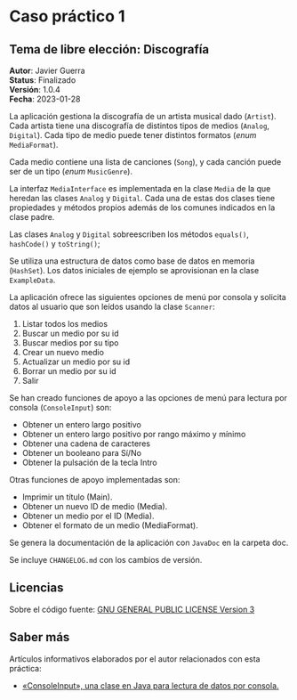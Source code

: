 Caso práctico 1
===============

Tema de libre elección: Discografía
-----------------------------------

__Autor__: Javier Guerra  
__Status__: Finalizado  
__Versión__: 1.0.4  
__Fecha__: 2023-01-28

La aplicación gestiona la discografía de un artista musical dado (`Artist`). Cada artista tiene una discografía de distintos tipos de medios (`Analog`, `Digital`). Cada tipo de medio puede tener distintos formatos (_enum_ `MediaFormat`).

Cada medio contiene una lista de canciones (`Song`), y cada canción puede ser de un tipo (_enum_ `MusicGenre`).

La interfaz `MediaInterface` es implementada en la clase `Media` de la que heredan las clases `Analog` y `Digital`. Cada una de estas dos clases tiene propiedades y métodos propios además de los comunes indicados en la clase padre.

Las clases `Analog` y `Digital` sobreescriben los métodos `equals()`, `hashCode()` y `toString()`;

Se utiliza una estructura de datos como base de datos en memoria (`HashSet`). Los datos iniciales de ejemplo se aprovisionan en la clase `ExampleData`. 

La aplicación ofrece las siguientes opciones de menú por consola y solicita datos al usuario que son leídos usando la clase `Scanner`:

1. Listar todos los medios  
2. Buscar un medio por su id  
3. Buscar medios por su tipo  
4. Crear un nuevo medio  
5. Actualizar un medio por su id  
6. Borrar un medio por su id  
0. Salir  

Se han creado funciones de apoyo a las opciones de menú para lectura por consola (`ConsoleInput`) son:

- Obtener un entero largo positivo  
- Obtener un entero largo positivo por rango máximo y mínimo  
- Obtener una cadena de caracteres 
- Obtener un booleano para Sí/No
- Obtener la pulsación de la tecla Intro

Otras funciones de apoyo implementadas son:

- Imprimir un título (Main).
- Obtener un nuevo ID de medio (Media).
- Obtener un medio por el ID (Media).
- Obtener el formato de un medio (MediaFormat).

Se genera la documentación de la aplicación con `JavaDoc` en la carpeta doc.

Se incluye `CHANGELOG.md` con los cambios de versión.

## Licencias

Sobre el código fuente: [GNU GENERAL PUBLIC LICENSE Version 3](LICENSE)

## Saber más

Artículos informativos elaborados por el autor relacionados con esta práctica:

- [«ConsoleInput», una clase en Java para lectura de datos por consola.](https://javguerra.github.io/2023-01-31-clase-scanner-java/)  
